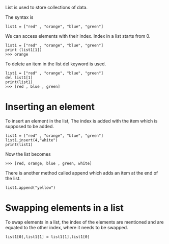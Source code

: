 List is used to store collections of data.

The syntax is 

```
list1 = ["red" , "orange", "blue", "green"]
```

We can access elements with their index.
Index in a list starts from 0.

```
list1 = ["red" , "orange", "blue", "green"]
print (list1[1])
>>> orange
```
To delete an item in the list del keyword is used.
```
list1 = ["red" , "orange", "blue", "green"]
del list1[1]
print(list1)
>>> [red , blue , green]
```

# Inserting an element

To insert an element in the list, The index is added with the item which is supposed to be added.


```
list1 = ["red" , "orange", "blue", "green"]
list1.insert(4,"white")
print(list1)
```
Now the list becomes
```
>>> [red, orange, blue , green, white]
```
There is another method called append which adds an item at the end of the list.
```
list1.append("yellow")
```


# Swapping elements in a list

To swap elements in a list, the index of the elements are mentioned and are equated to the other index, where it needs to be swapped.

```
list1[0],list1[1] = list1[1],list1[0]

